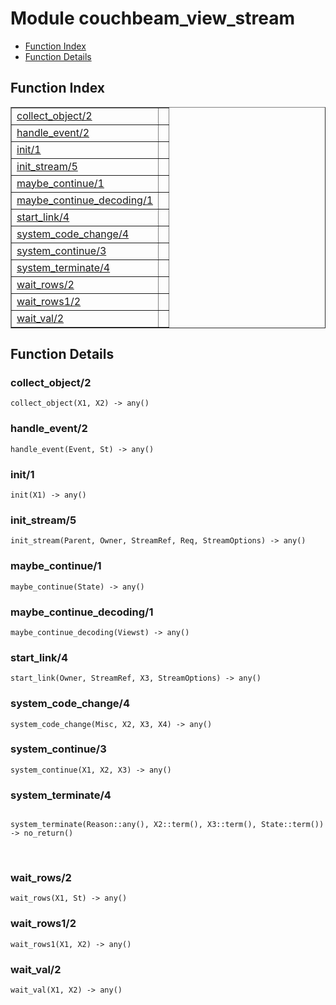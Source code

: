 

# Module couchbeam_view_stream #
* [Function Index](#index)
* [Function Details](#functions)

<a name="index"></a>

## Function Index ##


<table width="100%" border="1" cellspacing="0" cellpadding="2" summary="function index"><tr><td valign="top"><a href="#collect_object-2">collect_object/2</a></td><td></td></tr><tr><td valign="top"><a href="#handle_event-2">handle_event/2</a></td><td></td></tr><tr><td valign="top"><a href="#init-1">init/1</a></td><td></td></tr><tr><td valign="top"><a href="#init_stream-5">init_stream/5</a></td><td></td></tr><tr><td valign="top"><a href="#maybe_continue-1">maybe_continue/1</a></td><td></td></tr><tr><td valign="top"><a href="#maybe_continue_decoding-1">maybe_continue_decoding/1</a></td><td></td></tr><tr><td valign="top"><a href="#start_link-4">start_link/4</a></td><td></td></tr><tr><td valign="top"><a href="#system_code_change-4">system_code_change/4</a></td><td></td></tr><tr><td valign="top"><a href="#system_continue-3">system_continue/3</a></td><td></td></tr><tr><td valign="top"><a href="#system_terminate-4">system_terminate/4</a></td><td></td></tr><tr><td valign="top"><a href="#wait_rows-2">wait_rows/2</a></td><td></td></tr><tr><td valign="top"><a href="#wait_rows1-2">wait_rows1/2</a></td><td></td></tr><tr><td valign="top"><a href="#wait_val-2">wait_val/2</a></td><td></td></tr></table>


<a name="functions"></a>

## Function Details ##

<a name="collect_object-2"></a>

### collect_object/2 ###

`collect_object(X1, X2) -> any()`

<a name="handle_event-2"></a>

### handle_event/2 ###

`handle_event(Event, St) -> any()`

<a name="init-1"></a>

### init/1 ###

`init(X1) -> any()`

<a name="init_stream-5"></a>

### init_stream/5 ###

`init_stream(Parent, Owner, StreamRef, Req, StreamOptions) -> any()`

<a name="maybe_continue-1"></a>

### maybe_continue/1 ###

`maybe_continue(State) -> any()`

<a name="maybe_continue_decoding-1"></a>

### maybe_continue_decoding/1 ###

`maybe_continue_decoding(Viewst) -> any()`

<a name="start_link-4"></a>

### start_link/4 ###

`start_link(Owner, StreamRef, X3, StreamOptions) -> any()`

<a name="system_code_change-4"></a>

### system_code_change/4 ###

`system_code_change(Misc, X2, X3, X4) -> any()`

<a name="system_continue-3"></a>

### system_continue/3 ###

`system_continue(X1, X2, X3) -> any()`

<a name="system_terminate-4"></a>

### system_terminate/4 ###

<pre><code>
system_terminate(Reason::any(), X2::term(), X3::term(), State::term()) -&gt; no_return()
</code></pre>
<br />

<a name="wait_rows-2"></a>

### wait_rows/2 ###

`wait_rows(X1, St) -> any()`

<a name="wait_rows1-2"></a>

### wait_rows1/2 ###

`wait_rows1(X1, X2) -> any()`

<a name="wait_val-2"></a>

### wait_val/2 ###

`wait_val(X1, X2) -> any()`

